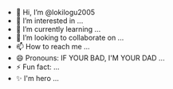 - 👋 Hi, I’m @lokilogu2005
- 👀 I’m interested in ...
- 🌱 I’m currently learning ...
- 💞️ I’m looking to collaborate on ...
- 📫 How to reach me ...
- 😄 Pronouns: IF YOUR BAD, I'M YOUR DAD ...
- ⚡ Fun fact: ...
- ✨ I'm hero ...
<!---
lokilogu2005/lokilogu2005 is a ✨ special ✨ repository because its `README.md` (this file) appears on your GitHub profile.
You can click the Preview link to take a look at your changes.
--->
